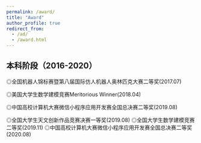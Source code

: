 ```yaml
---
permalink: /award/
title: "Award"
author_profile: true
redirect_from: 
  - /ad/
  - /award.html
---
```


## 本科阶段（2016-2020）
◎全国机器人锦标赛暨第八届国际仿人机器人奥林匹克大赛二等奖(2017.07)

◎美国大学生数学建模竞赛Meritorious Winner(2018.04)

◎中国高校计算机大赛微信小程序应用开发赛全国总决赛二等奖(2019.08)

◎全国大学生天文创新作品竞赛决赛一等奖(2019.08)
◎全国大学生数学建模竞赛二等奖(2019.11)
◎中国高校计算机大赛微信小程序应用开发赛全国总决赛二等奖(2020.08)
